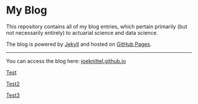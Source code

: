 # My Blog

This repository contains all of my blog entries, which pertain primarily (but not necessarily entirely) to actuarial science and data science. 

The blog is powered by [Jekyll](https://jekyllrb.com/) and hosted on [GitHub Pages](https://pages.github.com/). 

<hr>

You can access the blog here: <a href = "https://joeknittel.github.io/">joeknittel.github.io</a>

[Test](https://github.com/JoeKnittel/LaTeX/blob/main/Notes/Exam%20STAM/Loss%20Models/Loss-Models-Notes.md)

[Test2](Loss-Models-Notes.md)

[Test3](Loss-Models-Notes.rmd)
